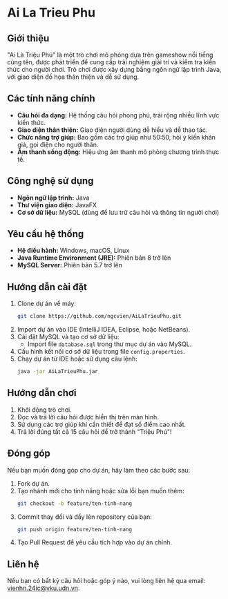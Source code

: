 # Ai La Trieu Phu

## Giới thiệu
"Ai Là Triệu Phú" là một trò chơi mô phỏng dựa trên gameshow nổi tiếng cùng tên, được phát triển để cung cấp trải nghiệm giải trí và kiểm tra kiến thức cho người chơi. Trò chơi được xây dựng bằng ngôn ngữ lập trình Java, với giao diện đồ họa thân thiện và dễ sử dụng.

## Các tính năng chính
- **Câu hỏi đa dạng:** Hệ thống câu hỏi phong phú, trải rộng nhiều lĩnh vực kiến thức.
- **Giao diện thân thiện:** Giao diện người dùng dễ hiểu và dễ thao tác.
- **Chức năng trợ giúp:** Bao gồm các trợ giúp như 50:50, hỏi ý kiến khán giả, gọi điện cho người thân.
- **Âm thanh sống động:** Hiệu ứng âm thanh mô phỏng chương trình thực tế.

## Công nghệ sử dụng
- **Ngôn ngữ lập trình:** Java
- **Thư viện giao diện:** JavaFX
- **Cơ sở dữ liệu:** MySQL (dùng để lưu trữ câu hỏi và thông tin người chơi)

## Yêu cầu hệ thống
- **Hệ điều hành:** Windows, macOS, Linux
- **Java Runtime Environment (JRE):** Phiên bản 8 trở lên
- **MySQL Server:** Phiên bản 5.7 trở lên

## Hướng dẫn cài đặt
1. Clone dự án về máy:
   ```bash
   git clone https://github.com/ngcvien/AiLaTrieuPhu.git
   ```
2. Import dự án vào IDE (IntelliJ IDEA, Eclipse, hoặc NetBeans).
3. Cài đặt MySQL và tạo cơ sở dữ liệu:
   - Import file `database.sql` trong thư mục dự án vào MySQL.
4. Cấu hình kết nối cơ sở dữ liệu trong file `config.properties`.
5. Chạy dự án từ IDE hoặc sử dụng câu lệnh:
   ```bash
   java -jar AiLaTrieuPhu.jar
   ```

## Hướng dẫn chơi
1. Khởi động trò chơi.
2. Đọc và trả lời câu hỏi được hiển thị trên màn hình.
3. Sử dụng các trợ giúp khi cần thiết để đạt số điểm cao nhất.
4. Trả lời đúng tất cả 15 câu hỏi để trở thành "Triệu Phú"!

## Đóng góp
Nếu bạn muốn đóng góp cho dự án, hãy làm theo các bước sau:
1. Fork dự án.
2. Tạo nhánh mới cho tính năng hoặc sửa lỗi bạn muốn thêm:
   ```bash
   git checkout -b feature/ten-tinh-nang
   ```
3. Commit thay đổi và đẩy lên repository của bạn:
   ```bash
   git push origin feature/ten-tinh-nang
   ```
4. Tạo Pull Request để yêu cầu tích hợp vào dự án chính.


## Liên hệ
Nếu bạn có bất kỳ câu hỏi hoặc góp ý nào, vui lòng liên hệ qua email: [vienhn.24ic@vku.udn.vn](mailto:vienhn.24ic@vku.udn.vn).
